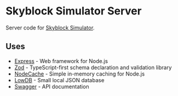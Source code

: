 # Skyblock Simulator Server

Server code for [Skyblock Simulator](https://github.com/minhperry/skyblock-simulator).

## Uses

- [Express](https://expressjs.com/) - Web framework for Node.js
- [Zod](https://zod.dev/) - TypeScript-first schema declaration and validation library
- [NodeCache](https://www.npmjs.com/package/node-cache) - Simple in-memory caching for Node.js
- [LowDB](https://github.com/typicode/lowdb) - Small local JSON database
- [Swagger](https://swagger.io/) - API documentation
